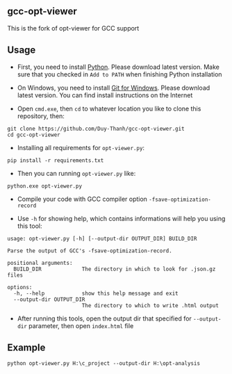 ## gcc-opt-viewer

This is the fork of opt-viewer for GCC support

## Usage

- First, you need to install [Python](https://www.python.org/). Please download latest version. Make sure that you checked in `Add to PATH` when finishing Python installation

- On Windows, you need to install [Git for Windows](https://gitforwindows.org/). Please download latest version. You can find install instructions on the Internet

- Open `cmd.exe`, then `cd` to whatever location you like to clone this repository, then:

```
git clone https://github.com/Duy-Thanh/gcc-opt-viewer.git
cd gcc-opt-viewer
```

- Installing all requirements for `opt-viewer.py`:
```
pip install -r requirements.txt
```

- Then you can running `opt-viewer.py` like:

```
python.exe opt-viewer.py
```

- Compile your code with GCC compiler option `-fsave-optimization-record`

- Use `-h` for showing help, which contains informations will help you using this tool:
```
usage: opt-viewer.py [-h] [--output-dir OUTPUT_DIR] BUILD_DIR

Parse the output of GCC's -fsave-optimization-record.

positional arguments:
  BUILD_DIR             The directory in which to look for .json.gz files

options:
  -h, --help            show this help message and exit
  --output-dir OUTPUT_DIR
                        The directory to which to write .html output
```

- After running this tools, open the output dir that specified for `--output-dir` parameter, then open `index.html` file

## Example
```
python opt-viewer.py H:\c_project --output-dir H:\opt-analysis
```
